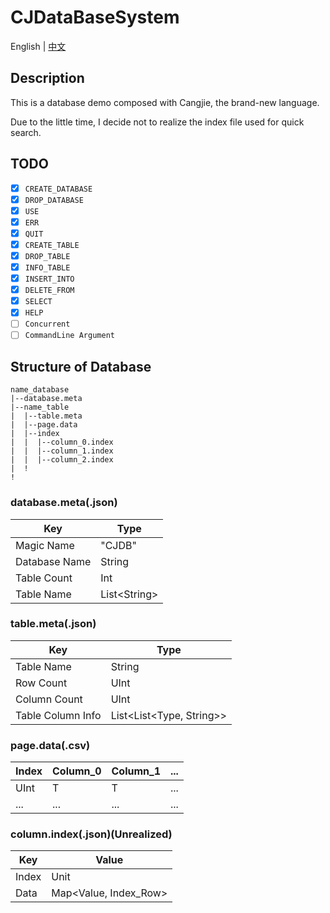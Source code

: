 # CJDataBaseSystem

English | [中文](./docs/README_zh.md)

## Description

This is a database demo composed with Cangjie, the brand-new language.

Due to the little time, I decide not to realize the index file used for quick search.

## TODO

- [x] `CREATE_DATABASE`
- [x] `DROP_DATABASE`
- [x] `USE`
- [x] `ERR`
- [x] `QUIT`
- [x] `CREATE_TABLE`
- [x] `DROP_TABLE`
- [x] `INFO_TABLE`
- [x] `INSERT_INTO`
- [x] `DELETE_FROM`
- [x] `SELECT`
- [x] `HELP`
- [ ] `Concurrent`
- [ ] `CommandLine Argument`

## Structure of Database

```structure
name_database
|--database.meta
|--name_table
|  |--table.meta
|  |--page.data
|  |--index
|  |  |--column_0.index
|  |  |--column_1.index
|  |  |--column_2.index
|  !
!
```

### database.meta(.json)

| Key | Type |
| --- | ----- |
| Magic Name | "CJDB" |
| Database Name | String |
| Table Count | Int |
| Table Name | List\<String> |

### table.meta(.json)

| Key | Type |
| --- | ---- |
| Table Name | String |
| Row Count | UInt |
| Column Count | UInt |
| Table Column Info | List<List<Type, String>> |

### page.data(.csv)

| Index | Column_0 | Column_1 | ... |
| ----- | -------- | -------- | --- |
| UInt   | T        | T        | ... |
| ... | ... | ... | ... |

### column.index(.json)(Unrealized)

| Key | Value |
| --- | ----- |
| Index | Unit |
| Data | Map<Value, Index_Row> |
